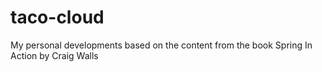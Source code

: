 # taco-cloud
My personal developments based on the content from the book Spring In Action by Craig Walls
